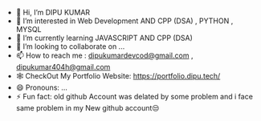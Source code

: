 - 👋 Hi, I’m DIPU KUMAR 
- 👀 I’m interested in  Web Development AND CPP (DSA) , PYTHON , MYSQL  
- 🌱 I’m currently learning JAVASCRIPT  AND CPP (DSA)
- 💞️ I’m looking to collaborate on ...
- 📫 How to reach me : dipukumardevcod@gmail.com , dipukumar404h@gmail.com
- 🕸️ CheckOut My Portfolio Website: https://portfolio.dipu.tech/
- 😄 Pronouns: ...
- ⚡ Fun fact: old github Account was delated by some problem and i face same problem in my New github account😒

<!---
dipukumardev/dipukumardev is a ✨ special ✨ repository because its `README.md` (this file) appears on your GitHub profile.
You can click the Preview link to take a look at your changes.
--->
